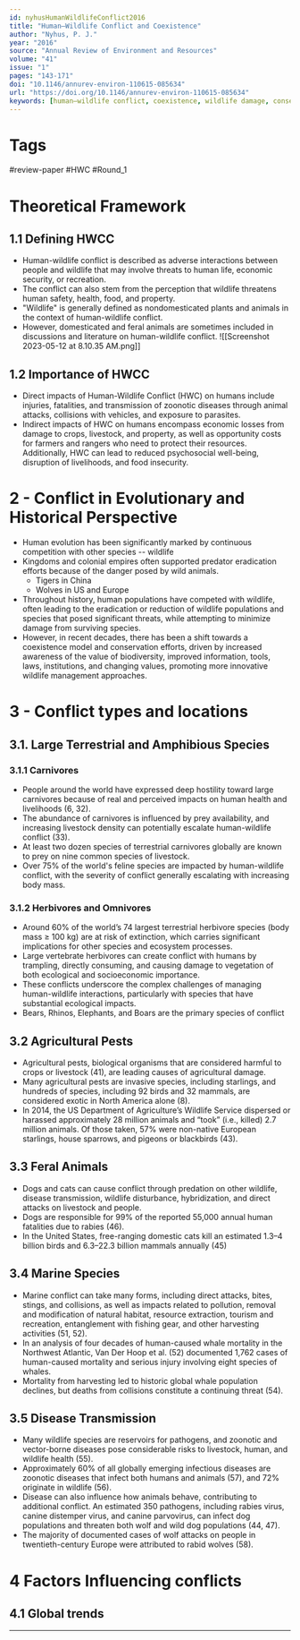 ```yaml
---
id: nyhusHumanWildlifeConflict2016
title: "Human–Wildlife Conflict and Coexistence"
author: "Nyhus, P. J."
year: "2016"
source: "Annual Review of Environment and Resources"
volume: "41"
issue: "1"
pages: "143-171"
doi: "10.1146/annurev-environ-110615-085634"
url: "https://doi.org/10.1146/annurev-environ-110615-085634"
keywords: [human–wildlife conflict, coexistence, wildlife damage, conservation, human dimensions, anthrotherology]
---
```

# Tags
#review-paper
#HWC
#Round_1


# Theoretical Framework

## 1.1 Defining HWCC
-   Human-wildlife conflict is described as adverse interactions between people and wildlife that may involve threats to human life, economic security, or recreation.
-   The conflict can also stem from the perception that wildlife threatens human safety, health, food, and property.
-   "Wildlife" is generally defined as nondomesticated plants and animals in the context of human-wildlife conflict.
-   However, domesticated and feral animals are sometimes included in discussions and literature on human-wildlife conflict.
![[Screenshot 2023-05-12 at 8.10.35 AM.png]]
## 1.2 Importance of HWCC
- Direct impacts of Human-Wildlife Conflict (HWC) on humans include injuries, fatalities, and transmission of zoonotic diseases through animal attacks, collisions with vehicles, and exposure to parasites.
- Indirect impacts of HWC on humans encompass economic losses from damage to crops, livestock, and property, as well as opportunity costs for farmers and rangers who need to protect their resources. Additionally, HWC can lead to reduced psychosocial well-being, disruption of livelihoods, and food insecurity.
# 2 - Conflict in Evolutionary and Historical Perspective
- Human evolution has been significantly marked by continuous competition with other species -- wildlife
- Kingdoms and colonial empires often supported predator eradication efforts because of the danger posed by wild animals.
	- Tigers in China
	- Wolves in US and Europe
-   Throughout history, human populations have competed with wildlife, often leading to the eradication or reduction of wildlife populations and species that posed significant threats, while attempting to minimize damage from surviving species.
-   However, in recent decades, there has been a shift towards a coexistence model and conservation efforts, driven by increased awareness of the value of biodiversity, improved information, tools, laws, institutions, and changing values, promoting more innovative wildlife management approaches.

# 3 -  Conflict types and locations
## 3.1. Large Terrestrial and Amphibious Species
### 3.1.1 Carnivores
- People around the world have expressed deep hostility toward large carnivores because of real and perceived impacts on human health and livelihoods (6, 32).
-   The abundance of  carnivores is influenced by prey availability, and increasing livestock density can potentially escalate human-wildlife conflict (33).
-   At least two dozen species of terrestrial carnivores globally are known to prey on nine common species of livestock.
-   Over 75% of the world's feline species are impacted by human-wildlife conflict, with the severity of conflict generally escalating with increasing body mass.
### 3.1.2 Herbivores and Omnivores
-   Around 60% of the world’s 74 largest terrestrial herbivore species (body mass ≥ 100 kg) are at risk of extinction, which carries significant implications for other species and ecosystem processes.
-   Large vertebrate herbivores can create conflict with humans by trampling, directly consuming, and causing damage to vegetation of both ecological and socioeconomic importance.
-   These conflicts underscore the complex challenges of managing human-wildlife interactions, particularly with species that have substantial ecological impacts.
- Bears, Rhinos, Elephants, and Boars are the primary species of conflict
## 3.2 Agricultural Pests
- Agricultural pests, biological organisms that are considered harmful to crops or livestock (41), are leading causes of agricultural damage.
- Many agricultural pests are invasive species, including starlings, and hundreds of species, including 92 birds and 32 mammals, are considered exotic in North America alone (8).
- In 2014, the US Department of Agriculture’s Wildlife Service dispersed or harassed approximately 28 million animals and “took” (i.e., killed) 2.7 million animals. Of those taken, 57% were non-native European starlings, house sparrows, and pigeons or blackbirds (43).
## 3.3 Feral Animals
- Dogs and cats can cause conflict through predation on other wildlife, disease transmission, wildlife disturbance, hybridization, and direct attacks on livestock and people.
- Dogs are responsible for 99% of the reported 55,000 annual human fatalities due to rabies (46).
- In the United States, free-ranging domestic cats kill an estimated 1.3–4 billion birds and 6.3–22.3 billion mammals annually (45)
## 3.4 Marine Species
- Marine conflict can take many forms, including direct attacks, bites, stings, and collisions, as well as impacts related to pollution, removal and modification of natural habitat, resource extraction, tourism and recreation, entanglement with fishing gear, and other harvesting activities (51, 52).
- In an analysis of four decades of human-caused whale mortality in the Northwest Atlantic, Van Der Hoop et al. (52) documented 1,762 cases of human-caused mortality and serious injury involving eight species of whales.
- Mortality from harvesting led to historic global whale population declines, but deaths from collisions constitute a continuing threat (54).
## 3.5 Disease Transmission 
- Many wildlife species are reservoirs for pathogens, and zoonotic and vector-borne diseases pose considerable risks to livestock, human, and wildlife health (55).
- Approximately 60% of all globally emerging infectious diseases are zoonotic diseases that infect both humans and animals (57), and 72% originate in wildlife (56).
- Disease can also influence how animals behave, contributing to additional conflict. An estimated 350 pathogens, including rabies virus, canine distemper virus, and canine parvovirus, can infect dog populations and threaten both wolf and wild dog populations (44, 47).
- The majority of documented cases of wolf attacks on people in twentieth-century Europe were attributed to rabid wolves (58).
# 4 Factors Influencing conflicts
## 4.1 Global trends

____
